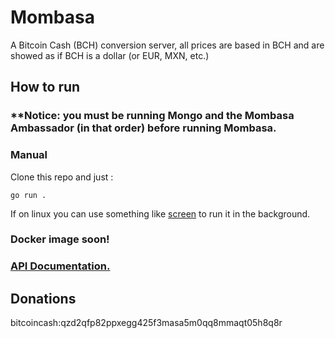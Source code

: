 # Mombasa
A Bitcoin Cash (BCH) conversion server, all prices are based in BCH and are showed as if BCH is a dollar (or EUR, MXN, etc.)

## How to run
### **Notice: you must be running Mongo and the Mombasa Ambassador (in that order) before running Mombasa. 
### Manual
Clone this repo and just :
```
go run .
```
If on linux you can use something like [screen](https://www.gnu.org/software/screen/manual/screen.html) to run it in 
the background.


### Docker image soon!

### [API Documentation.](API.md)

## Donations

bitcoincash:qzd2qfp82ppxegg425f3masa5m0qq8mmaqt05h8q8r

